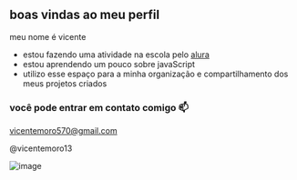 ## boas vindas ao meu perfil 

meu nome é vicente 

- estou fazendo uma atividade na escola pelo [alura](https://www.alura.com.br)
- estou aprendendo um pouco sobre javaScript
- utilizo esse espaço para a minha organização e compartilhamento dos meus projetos criados

### você pode entrar em contato comigo 📫

vicentemoro570@gmail.com

@vicentemoro13

![image](https://github.com/user-attachments/assets/60d41dc0-0ff7-425b-8f4d-5bb241359194)





